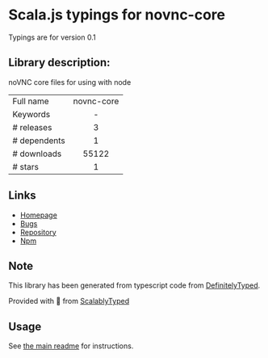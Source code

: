 
# Scala.js typings for novnc-core

Typings are for version 0.1

## Library description:
noVNC core files for using with node

|                    |                 |
| ------------------ | :-------------: |
| Full name          | novnc-core |
| Keywords           | - |
| # releases         | 3 |
| # dependents       | 1 |
| # downloads        | 55122 |
| # stars            | 1 |

## Links
- [Homepage](https://github.com/larryprice/novnc-core#readme)
- [Bugs](https://github.com/larryprice/novnc-core/issues)
- [Repository](https://github.com/larryprice/novnc-core)
- [Npm](https://www.npmjs.com/package/novnc-core)
    


## Note
This library has been generated from typescript code from [DefinitelyTyped](https://definitelytyped.org).

Provided with :purple_heart: from [ScalablyTyped](https://github.com/oyvindberg/ScalablyTyped)

## Usage
See [the main readme](../../readme.md) for instructions.


